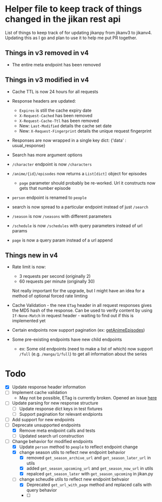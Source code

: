 # Helper file to keep track of things changed in the jikan rest api

List of things to keep track of for updating jikanpy from jikanv3 to jikanv4. 
Updating this as I go and plan to use it to help me put PR together.

## Things in v3 removed in v4
- The entire meta endpoint has been removed

## Things in v3 modified in v4
- Cache TTL is now 24 hours for all requests
- Response headers are updated:
	- `Expires` is still the cache expiry date
	- `X-Request-Cached` has been removed
	- `X-Request-Cache-Ttl` has been removed
	- New: `Last-Modified` details the cache set date
	- New: `X-Request-Fingerprint` details the unique request fingerprint

- Responses are now wrapped in a single key dict: {'data' : usual_response}
- Search has more argument options
- `/character` endpoint is now `/characters`
- `/anime/{id}/episodes` now returns a `List[dict]` object for episodes
	- `page` parameter should probably be re-worked. Url it constructs now gets that number episode
- `person` endpoint is renamed to `people`
- search is now spread to a particular endpoint instead of just `/search`
- `/season` is now `/seasons` with different parameters
- `/schedule` is now `/schedules` with query parameters instead of url params
- `page` is now a query param instead of a url append


## Things new in v4

- Rate limit is now:
	- 3 requests per second (originally 2)
	- 60 requests per minute (originally 30)

	Not really important for the upgrade, but I might have an idea
	for a method of optional forced rate limting

- Cache Validation - the new `ETag` header in all request responses gives the MD5 hash of the response. Can be used
	to verify content by using `If-None-Match` in request header
		- waiting to find out if this is implemented yet

- Certain endpoints now support pagination (ex: [getAnimeEpisodes](https://docs.api.jikan.moe/#tag/anime/operation/getAnimeEpisodes))

- Some pre-existing endpoints have new child endpoints
	- ex: Some old endpoints (need to make a list of which) now support `/full` (e.g. `/manga/1/full`) to get all information about the series



# Todo
- [X] Update response header information
- [ ] Implement cache validation
	- May not be possible, ETag is currently broken. Opened an issue [here](https://github.com/jikan-me/jikan-rest/issues/322)
- [ ] Update parsing for new response structure
	- [ ] Update response dict keys in test fixtures
	- [ ] Support pagination for relevant endpionts
- [ ] Add support for new endpoints
- [ ] Deprecate unsupported endpoints
	- [X] Remove meta endpoint calls and tests
	- [ ] Updated search url construction
- [ ] Change behavior for modified endpoints
	- [X] Update `person` method to `people` to reflect endpoint change
	- [X] change season utils to reflect new endpoint behavior
		- [X] removed `get_season_archive_url` and `get_season_later_url` in utils
		- [X] added `get_season_upcoming_url` and `get_season_now_url` in utils
		- [X] repalced `get_season_later` with `get_season_upcoming` in jikan.py
	- [ ] change scheudle utils to reflect new endpoint behvaior
		- [X] Deprecated `get_url_with_page` method and replaced calls with query behavior
		- [ ]